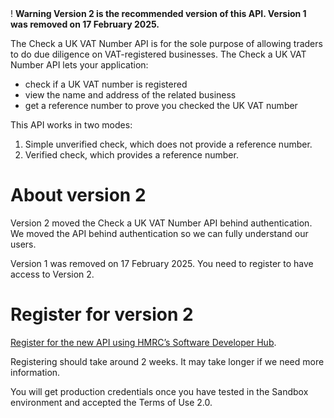 <div class="govuk-warning-text">
  <span class="govuk-warning-text__icon" aria-hidden="true">!</span>
  <strong class="govuk-warning-text__text">
    <span class="govuk-visually-hidden">Warning</span>
    Version 2 is the recommended version of this API. Version 1 was removed on 17 February 2025.
  </strong>
</div>

The Check a UK VAT Number API is for the sole purpose of allowing traders to do due diligence on VAT-registered businesses. The Check a UK VAT Number API lets your application:

* check if a UK VAT number is registered
* view the name and address of the related business
* get a reference number to prove you checked the UK VAT number

This API works in two modes:

1. Simple unverified check, which does not provide a reference number.
2. Verified check, which provides a reference number.
    
# About version 2
Version 2 moved the Check a UK VAT Number API behind authentication. We moved the API behind authentication so we can fully understand our users.

Version 1 was removed on 17 February 2025. You need to register to have access to Version 2.
    
# Register for version 2
[Register for the new API using HMRC’s Software Developer Hub](https://developer.service.hmrc.gov.uk/api-documentation/docs/using-the-hub).
    
Registering should take around 2 weeks. It may take longer if we need more information.
    
You will get production credentials once you have tested in the Sandbox environment and accepted the Terms of Use 2.0.